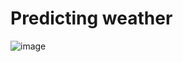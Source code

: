 # Predicting weather 
![image](https://github.com/nurbubu-abduvalieva/weather_prediction/assets/147580809/c315b98c-0cdf-42a7-93e7-f1d214ad137d)
